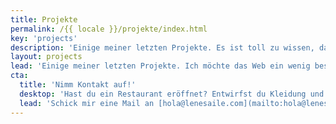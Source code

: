 ```yaml
---
title: Projekte
permalink: /{{ locale }}/projekte/index.html
key: 'projects'
description: 'Einige meiner letzten Projekte. Es ist toll zu wissen, dass meine Websites Menschen glücklich machen, weil sie sich gut präsentiert fühlen.'
layout: projects
lead: 'Einige meiner letzten Projekte. Ich möchte das Web ein wenig besser machen: Für die Menschen und Organisationen, mit denen ich zusammenarbeite, für ihre Nutzer und für unseren Planeten.'
cta:
  title: 'Nimm Kontakt auf!'
  desktop: 'Hast du ein Restaurant eröffnet? Entwirfst du Kleidung und brauchst einen Shop? Bist du Coach, Schauspielerin, Sänger? '
  lead: 'Schick mir eine Mail an [hola@lenesaile.com](mailto:hola@lenesaile.com) und erzähl mir von deinem Projekt.'
---
```

